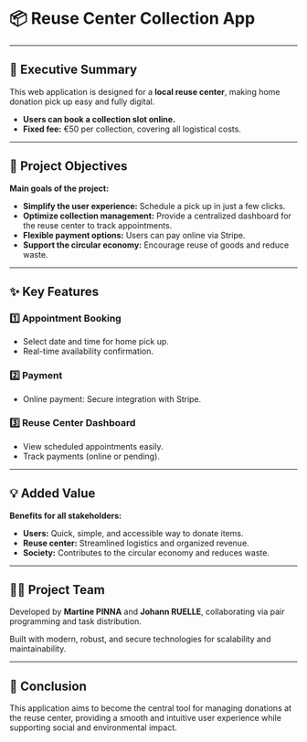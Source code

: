 # 📦 Reuse Center Collection App

---

## 🚀 Executive Summary

This web application is designed for a **local reuse center**, making home donation pick up easy and fully digital.

- **Users can book a collection slot online.**  
- **Fixed fee:** €50 per collection, covering all logistical costs.

---

## 🎯 Project Objectives

**Main goals of the project:**

- **Simplify the user experience:** Schedule a pick up in just a few clicks.  
- **Optimize collection management:** Provide a centralized dashboard for the reuse center to track appointments.  
- **Flexible payment options:** Users can pay online via Stripe.  
- **Support the circular economy:** Encourage reuse of goods and reduce waste.

---

## ✨ Key Features

### 1️⃣ Appointment Booking
- Select date and time for home pick up.  
- Real-time availability confirmation.

### 2️⃣ Payment
- Online payment: Secure integration with Stripe.  

### 3️⃣ Reuse Center Dashboard
- View scheduled appointments easily.  
- Track payments (online or pending).

---

## 💡 Added Value

**Benefits for all stakeholders:**

- **Users:** Quick, simple, and accessible way to donate items.  
- **Reuse center:** Streamlined logistics and organized revenue.  
- **Society:** Contributes to the circular economy and reduces waste.

---

## 👩‍💻 Project Team

Developed by **Martine PINNA** and **Johann RUELLE**, collaborating via pair programming and task distribution.

Built with modern, robust, and secure technologies for scalability and maintainability.

---

## 📌 Conclusion

This application aims to become the central tool for managing donations at the reuse center, providing a smooth and intuitive user experience while supporting social and environmental impact.
